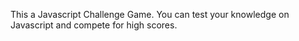 This a Javascript Challenge Game. You can test your knowledge on Javascript and compete for high scores.